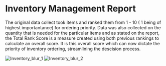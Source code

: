 # Inventory Management Report 

The original data collect took items and ranked them from 1 - 10 ( 1 being of highest importantance) for ordering priority. Data was also collected on the quantity that is needed for the particular items and as stated on the report, the Total Rank Score is a measure created using both previous rankings to calculate an overall score. It is this overall score which can now dictate the priority of inventory ordering, streamlining the descision process. 

![Inventory_blur_1](https://user-images.githubusercontent.com/99413257/160675021-1723ec18-0e5f-4973-bd5c-e27f913cd725.jpg)
![Inventory_blur_2](https://user-images.githubusercontent.com/99413257/160675063-17143c3b-6a0e-4bc6-bd66-16b026754eea.jpg)

